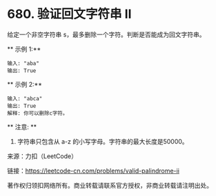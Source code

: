 # 680. 验证回文字符串 Ⅱ

给定一个非空字符串 s，最多删除一个字符。判断是否能成为回文字符串。

** 示例 1:**

```
输入: "aba"
输出: True
```

** 示例 2:**

```
输入: "abca"
输出: True
解释: 你可以删除c字符。
```

** 注意: **

1. 字符串只包含从 a-z 的小写字母。字符串的最大长度是50000。

来源：力扣（LeetCode）

链接：https://leetcode-cn.com/problems/valid-palindrome-ii

著作权归领扣网络所有。商业转载请联系官方授权，非商业转载请注明出处。

